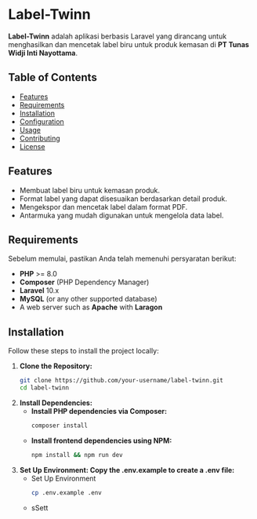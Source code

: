 # Label-Twinn

**Label-Twinn** adalah aplikasi berbasis Laravel yang dirancang untuk menghasilkan dan mencetak label biru untuk produk kemasan di **PT Tunas Widji Inti Nayottama**.

## Table of Contents
- [Features](#features)
- [Requirements](#requirements)
- [Installation](#installation)
- [Configuration](#configuration)
- [Usage](#usage)
- [Contributing](#contributing)
- [License](#license)

## Features
- Membuat label biru untuk kemasan produk.
- Format label yang dapat disesuaikan berdasarkan detail produk.
- Mengekspor dan mencetak label dalam format PDF.
- Antarmuka yang mudah digunakan untuk mengelola data label.
  
## Requirements
Sebelum memulai, pastikan Anda telah memenuhi persyaratan berikut:
- **PHP** >= 8.0
- **Composer** (PHP Dependency Manager)
- **Laravel** 10.x
- **MySQL** (or any other supported database)
- A web server such as **Apache** with **Laragon**

## Installation
Follow these steps to install the project locally:

1. **Clone the Repository:**
   ```bash
   git clone https://github.com/your-username/label-twinn.git
   cd label-twinn
2. **Install Dependencies:**
   - **Install PHP dependencies via Composer:**
     ```bash
     composer install
   - **Install frontend dependencies using NPM:**
      ```bash
     npm install && npm run dev
3. **Set Up Environment: Copy the .env.example to create a .env file:**
   - Set Up Environment
     ```bash
     cp .env.example .env
   - sSett
